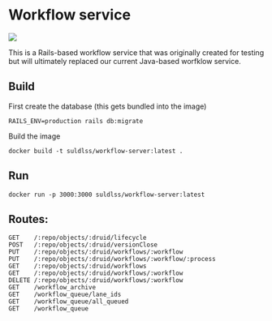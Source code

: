 # Workflow service

[![](https://images.microbadger.com/badges/image/suldlss/workflow-server.svg)](https://microbadger.com/images/suldlss/workflow-server "Get your own image badge on microbadger.com")

This is a Rails-based workflow service that was originally created for testing but will ultimately replaced our current Java-based worfklow service.

## Build
First create the database (this gets bundled into the image)
```
RAILS_ENV=production rails db:migrate
```
Build the image
```
docker build -t suldlss/workflow-server:latest .
```

## Run
```
docker run -p 3000:3000 suldlss/workflow-server:latest
```

## Routes:
```
GET    /:repo/objects/:druid/lifecycle
POST   /:repo/objects/:druid/versionClose
PUT    /:repo/objects/:druid/workflows/:workflow
PUT    /:repo/objects/:druid/workflows/:workflow/:process
GET    /:repo/objects/:druid/workflows
GET    /:repo/objects/:druid/workflows/:workflow
DELETE /:repo/objects/:druid/workflows/:workflow
GET    /workflow_archive
GET    /workflow_queue/lane_ids
GET    /workflow_queue/all_queued
GET    /workflow_queue
```
